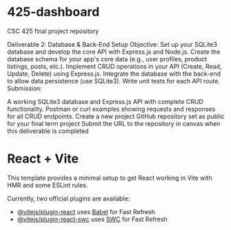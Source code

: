 # 425-dashboard

CSC 425 final project repository

Deliverable 2: Database & Back-End Setup 
Objective: Set up your SQLite3 database and develop the core API with Express.js and Node.js.
Create the database schema for your app's core data (e.g., user profiles, product listings, posts, etc.).
Implement CRUD operations in your API (Create, Read, Update, Delete) using Express.js.
Integrate the database with the back-end to allow data persistence (use SQLite3).
Write unit tests for each API route.
Submission:

A working SQLite3 database and Express.js API with complete CRUD functionality.
Postman or curl examples showing requests and responses for all CRUD endpoints.
Create a new project GitHub repository set as public for your final term project
Submit the URL to the repository in canvas when this deliverable is completed


# React + Vite

This template provides a minimal setup to get React working in Vite with HMR and some ESLint rules.

Currently, two official plugins are available:

- [@vitejs/plugin-react](https://github.com/vitejs/vite-plugin-react/blob/main/packages/plugin-react/README.md) uses [Babel](https://babeljs.io/) for Fast Refresh
- [@vitejs/plugin-react-swc](https://github.com/vitejs/vite-plugin-react-swc) uses [SWC](https://swc.rs/) for Fast Refresh
